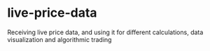 # live-price-data
 Receiving live price data, and using it for different calculations, data visualization and algorithmic trading
